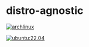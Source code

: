 # distro-agnostic

[![archlinux](https://github.com/meisenzahl/distro-agnostic/actions/workflows/archlinux.yml/badge.svg)](https://github.com/meisenzahl/distro-agnostic/actions/workflows/archlinux.yml)

[![ubuntu:22.04](https://github.com/meisenzahl/distro-agnostic/actions/workflows/ubuntu:22.04.yml/badge.svg)](https://github.com/meisenzahl/distro-agnostic/actions/workflows/ubuntu:22.04.yml)

